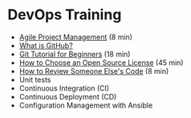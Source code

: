 # DevOps Training

* [Agile Project Management](https://www.youtube.com/watch?v=DvBKevrItcc&t=21s) (8 min)
* [What is GitHub?](https://www.youtube.com/watch?v=w3jLJU7DT5E)
* [Git Tutorial for Beginners](https://www.youtube.com/watch?v=ihKRRWBVn5k) (18 min)
* [How to Choose an Open Source License](https://www.youtube.com/watch?v=A0lNUfwCxbw) (45 min)
* [How to Review Someone Else's Code](https://www.youtube.com/watch?v=TlXy_i27N3w) (8 min)
* Unit tests
* Continuous Integration (CI)
* Continuous Deployment (CD)
* Configuration Management with Ansible

